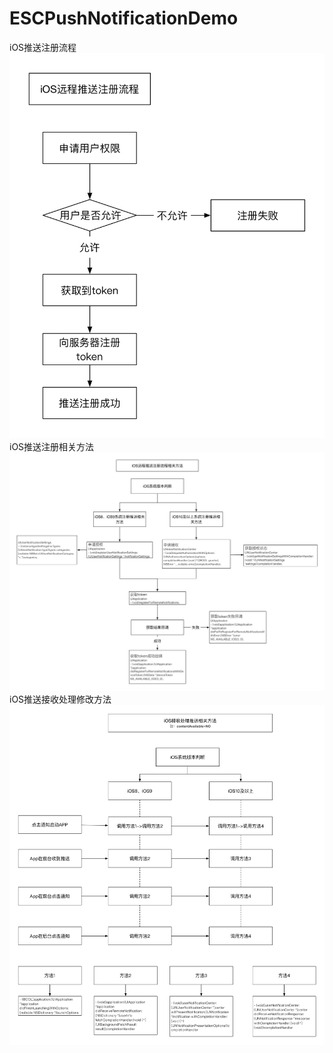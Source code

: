 # ESCPushNotificationDemo
iOS推送注册流程
 ![image](https://github.com/XMSECODE/ESCPushNotificationDemo/raw/master/iOS推送注册流程.png)
iOS推送注册相关方法
 ![image](https://github.com/XMSECODE/ESCPushNotificationDemo/raw/master/iOS推送注册方法.png)
iOS推送接收处理修改方法
 ![image](https://github.com/XMSECODE/ESCPushNotificationDemo/raw/master/iOS推送接收处理.png)
